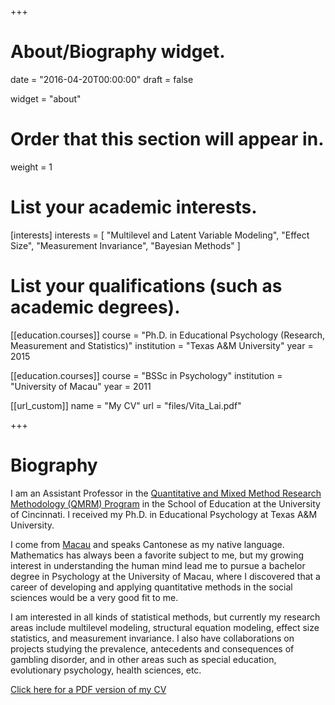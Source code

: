 +++
# About/Biography widget.

date = "2016-04-20T00:00:00"
draft = false

widget = "about"

# Order that this section will appear in.
weight = 1

# List your academic interests.
[interests]
  interests = [
    "Multilevel and Latent Variable Modeling",
    "Effect Size",
    "Measurement Invariance", 
    "Bayesian Methods"
  ]

# List your qualifications (such as academic degrees).
[[education.courses]]
  course = "Ph.D. in Educational Psychology (Research, Measurement and Statistics)"
  institution = "Texas A&M University"
  year = 2015

[[education.courses]]
  course = "BSSc in Psychology"
  institution = "University of Macau"
  year = 2011
  
[[url_custom]]
    name = "My CV"
    url = "files/Vita_Lai.pdf"
 
+++

# Biography

I am an Assistant Professor in the [Quantitative and Mixed Method Research 
Methodology (QMRM) 
Program](http://cech.uc.edu/programs/educational_studies/phd-in-edst/concentrations/qmrm.html)
in the School of Education at the University of Cincinnati. I received my Ph.D. 
in Educational Psychology at Texas A&M University.

I come from [Macau](https://en.wikipedia.org/?title=Macau) and speaks Cantonese 
as my native language. Mathematics has always been a favorite subject to me, but
my growing interest in understanding the human mind lead me to pursue a bachelor
degree in Psychology at the University of Macau, where I discovered that a
career of developing and applying quantitative methods in the social sciences
would be a very good fit to me.

I am interested in all kinds of statistical methods, but currently my research 
areas include multilevel modeling, structural equation modeling, effect size 
statistics, and measurement invariance. I also have collaborations on projects 
studying the prevalence, antecedents and consequences of gambling disorder, and 
in other areas such as special education, evolutionary psychology, health 
sciences, etc.

[Click here for a PDF version of my CV](/files/Vita_Lai.pdf)
